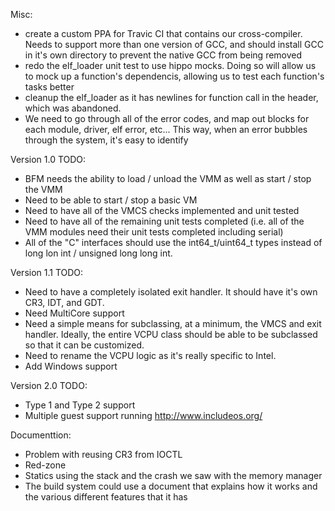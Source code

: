 Misc:
- create a custom PPA for Travic CI that contains our cross-compiler. Needs to
  support more than one version of GCC, and should install GCC in it's own
  directory to prevent the native GCC from being removed
- redo the elf_loader unit test to use hippo mocks. Doing so will allow us to
  mock up a function's dependencis, allowing us to test each function's tasks
  better
- cleanup the elf_loader as it has newlines for function call in the header,
  which was abandoned.
- We need to go through all of the error codes, and map out blocks for each
  module, driver, elf error, etc... This way, when an error bubbles through
  the system, it's easy to identify

Version 1.0 TODO:
- BFM needs the ability to load / unload the VMM as well as start / stop the
  VMM
- Need to be able to start / stop a basic VM
- Need to have all of the VMCS checks implemented and unit tested
- Need to have all of the remaining unit tests completed (i.e. all of the
  VMM modules need their unit tests completed including serial)
- All of the "C" interfaces should use the int64_t/uint64_t types instead of
  long lon int / unsigned long long int.

Version 1.1 TODO:
- Need to have a completely isolated exit handler. It should have it's own
  CR3, IDT, and GDT.
- Need MultiCore support
- Need a simple means for subclassing, at a minimum, the VMCS and exit handler.
  Ideally, the entire VCPU class should be able to be subclassed so that it
  can be customized.
- Need to rename the VCPU logic as it's really specific to Intel.
- Add Windows support

Version 2.0 TODO:
- Type 1 and Type 2 support
- Multiple guest support running http://www.includeos.org/

Documenttion:
- Problem with reusing CR3 from IOCTL
- Red-zone
- Statics using the stack and the crash we saw with the memory manager
- The build system could use a document that explains how it works and the
  various different features that it has
